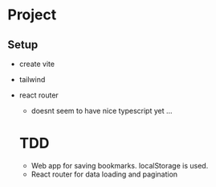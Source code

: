 # Project

## Setup

- create vite
- tailwind
- react router

  - doesnt seem to have nice typescript yet ...

  # TDD

  - Web app for saving bookmarks. localStorage is used.
  - React router for data loading and pagination
